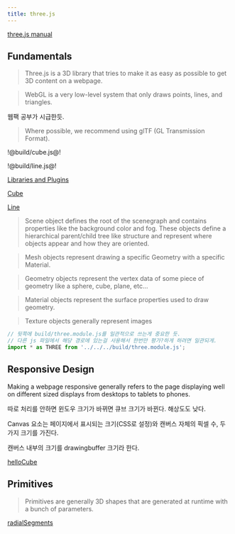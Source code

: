 ```yaml
---
title: three.js
---
```


[three.js manual](https://threejs.org/manual/#en/)

## Fundamentals

> Three.js is a 3D library that tries to make it as easy as possible to get 3D content on a webpage.

> WebGL is a very low-level system that only draws points, lines, and triangles.

웹팩 공부가 시급한듯.

> Where possible, we recommend using glTF (GL Transmission Format).

!@build/cube.js@!

!@build/line.js@!

[Libraries and Plugins](https://threejs.org/docs/index.html#manual/en/introduction/Libraries-and-Plugins)

[Cube](./build/cube.html)

[Line](./build/line.html)

> Scene object defines the root of the scenegraph and contains properties like the background color and fog. These objects define a hierarchical parent/child tree like structure and represent where objects appear and how they are oriented.

> Mesh objects represent drawing a specific Geometry with a specific Material.

> Geometry objects represent the vertex data of some piece of geometry like a sphere, cube, plane, etc...

> Material objects represent the surface properties used to draw geometry.

> Texture objects generally represent images

```js
// 뒷쪽에 build/three.module.js를 일관적으로 쓰는게 중요한 듯.
// 다른 js 파일에서 해당 경로에 있는걸 사용해서 한번만 평가?하게 하려면 일관되게.
import * as THREE from '../../../build/three.module.js';
```

## Responsive Design

Making a webpage responsive generally refers to the page displaying well on different sized displays from desktops to tablets to phones.

따로 처리를 안하면 윈도우 크기가 바뀌면 큐브 크기가 바뀐다. 해상도도 낮다.

Canvas 요소는 페이지에서 표시되는 크기(CSS로 설정)와 캔버스 자체의 픽셀 수, 두 가지 크기를 가진다.

캔버스 내부의 크기를 drawingbuffer 크기라 한다.

[helloCube](./build/helloCube.html)

## Primitives

> Primitives are generally 3D shapes that are generated at runtime with a bunch of parameters.

[radialSegments](./build/radialSegments.html)

